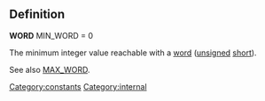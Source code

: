 Definition
----------

**WORD** MIN\_WORD = 0

The minimum integer value reachable with a [word](word "wikilink")
([unsigned](unsigned "wikilink") [short](short "wikilink")).

See also [MAX\_WORD](MAX_WORD "wikilink").

<Category:constants> <Category:internal>
